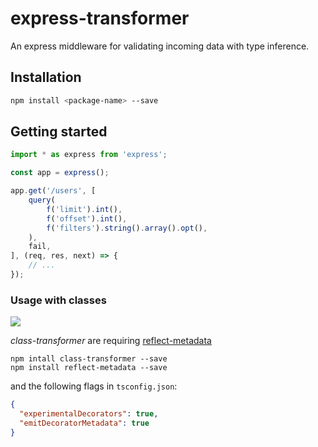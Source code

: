 # express-transformer
An express middleware for validating incoming data with type inference.

## Installation
```bash
npm install <package-name> --save
```

## Getting started
```typescript
import * as express from 'express';

const app = express();

app.get('/users', [
    query(
        f('limit').int(),
        f('offset').int(),
        f('filters').string().array().opt(),
    ),
    fail,
], (req, res, next) => {
    // ...
});
```

### Usage with classes

![](https://github.com/RobinBuschmann/express-transformer/raw/master/demos/et-demo-3.gif)

*class-transformer* are requiring [reflect-metadata](https://www.npmjs.com/package/reflect-metadata)
```
npm intall class-transformer --save
npm install reflect-metadata --save
```
and the following flags in `tsconfig.json`:
```json
{
  "experimentalDecorators": true,
  "emitDecoratorMetadata": true
}
```